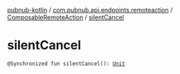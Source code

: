 [pubnub-kotlin](../../index.md) / [com.pubnub.api.endpoints.remoteaction](../index.md) / [ComposableRemoteAction](index.md) / [silentCancel](./silent-cancel.md)

# silentCancel

`@Synchronized fun silentCancel(): `[`Unit`](https://kotlinlang.org/api/latest/jvm/stdlib/kotlin/-unit/index.html)